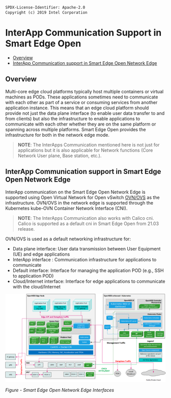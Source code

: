 ```text
SPDX-License-Identifier: Apache-2.0
Copyright (c) 2019 Intel Corporation
```
<!-- omit in toc -->
# InterApp Communication Support in Smart Edge Open
- [Overview](#overview)
- [InterApp Communication support in Smart Edge Open Network Edge](#interapp-communication-support-in-smartedge-open-network-edge)

## Overview

Multi-core edge cloud platforms typically host multiple containers or virtual machines as PODs. These applications sometimes need to communicate with each other as part of a service or consuming services from another application instance. This means that an edge cloud platform should provide not just the data plane interface (to enable user data transfer to and from clients) but also the infrastructure to enable applications to communicate with each other whether they are on the same platform or spanning across multiple platforms. Smart Edge Open provides the infrastructure for both in the network edge mode.

>**NOTE**: The InterApps Communication mentioned here is not just for applications but it is also applicable for Network functions (Core Network User plane, Base station, etc.).

## InterApp Communication support in Smart Edge Open Network Edge

InterApp communication on the Smart Edge Open Network Edge is supported using Open Virtual Network for Open vSwitch [OVN/OVS](https://github.com/smart-edge-open/ido-specs/blob/master/doc/building-blocks/dataplane/smartedge-open-ovn.md) as the infrastructure. OVN/OVS in the network edge is supported through the Kubernetes kube-OVN Container Network Interface (CNI).

>**NOTE**: The InterApps Communication also works with Calico cni. Calico is supported as a default cni in Smart Edge Open from 21.03 release.

OVN/OVS is used as a default networking infrastructure for:
- Data plane interface: User data transmission between User Equipment (UE) and edge applications
- InterApp interface : Communication infrastructure for applications to communicate
- Default interface: Interface for managing the application POD (e.g., SSH to application POD)
- Cloud/Internet interface: Interface for edge applications to communicate with the cloud/Internet

![Data Plane Interfaces in Smart Edge Open Network Edge](iap-images/iap2.png)

 _Figure - Smart Edge Open Network Edge Interfaces_
